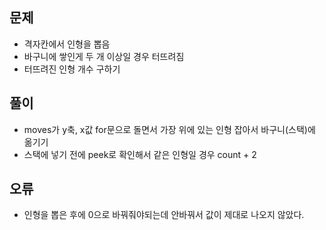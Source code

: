 ## 문제
- 격자칸에서 인형을 뽑음
- 바구니에 쌓인게 두 개 이상일 경우 터뜨려짐
- 터뜨려진 인형 개수 구하기

## 풀이
- moves가 y축, x값 for문으로 돌면서 가장 위에 있는 인형 잡아서 바구니(스택)에 옮기기
- 스택에 넣기 전에 peek로 확인해서 같은 인형일 경우 count + 2

## 오류
- 인형을 뽑은 후에 0으로 바꿔줘야되는데 안바꿔서 값이 제대로 나오지 않았다.
